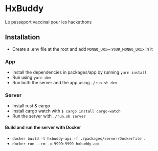 # HxBuddy

Le passeport vaccinal pour les hackathons

## Installation

- Create a .env file at the root and add `MONGO_URI=<YOUR_MONGO_URI>` in it

### App

- Install the dependencies in packages/app by running `yarn install`
- Run using `yarn dev`
- Run both the server and the app using `./run.sh dev`

### Server

- Install rust & cargo
- Install cargo watch with `$ cargo install cargo-watch`
- Run the server with `./run.sh server`

#### Build and run the server with Docker
- `docker build -t hxbuddy-api -f ./packages/server/Dockerfile .`
- `docker run --rm -p 9999:9999 hxbuddy-api`
